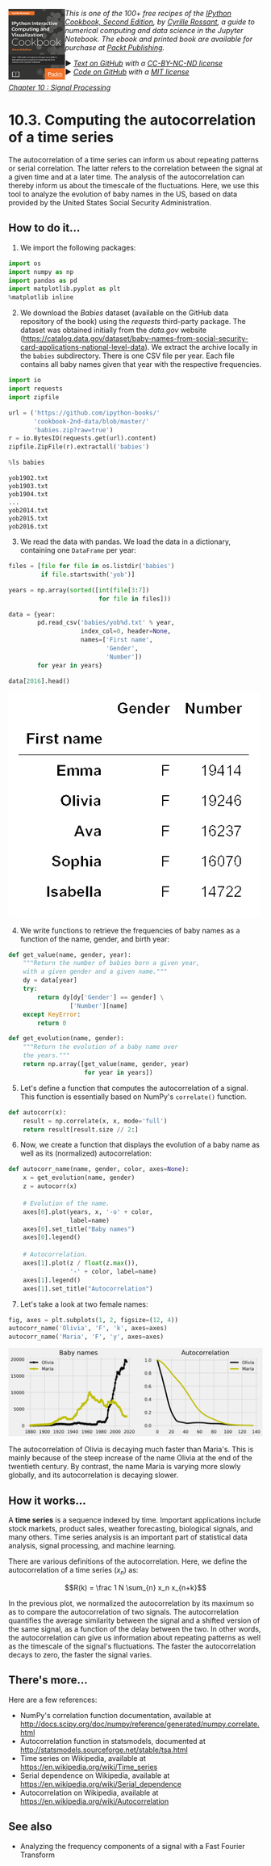 <a href="https://github.com/ipython-books/cookbook-2nd"><img src="../cover-cookbook-2nd.png" align="left" alt="IPython Cookbook, Second Edition" height="140" /></a> *This is one of the 100+ free recipes of the [IPython Cookbook, Second Edition](https://github.com/ipython-books/cookbook-2nd), by [Cyrille Rossant](http://cyrille.rossant.net), a guide to numerical computing and data science in the Jupyter Notebook. The ebook and printed book are available for purchase at [Packt Publishing](https://www.packtpub.com/big-data-and-business-intelligence/ipython-interactive-computing-and-visualization-cookbook-second-e).*

▶ *[Text on GitHub](https://github.com/ipython-books/cookbook-2nd) with a [CC-BY-NC-ND license](https://creativecommons.org/licenses/by-nc-nd/3.0/us/legalcode)*  
▶ *[Code on GitHub](https://github.com/ipython-books/cookbook-2nd-code) with a [MIT license](https://opensource.org/licenses/MIT)*

[*Chapter 10 : Signal Processing*](./)

# 10.3. Computing the autocorrelation of a time series

The autocorrelation of a time series can inform us about repeating patterns or serial correlation. The latter refers to the correlation between the signal at a given time and at a later time. The analysis of the autocorrelation can thereby inform us about the timescale of the fluctuations. Here, we use this tool to analyze the evolution of baby names in the US, based on data provided by the United States Social Security Administration.

## How to do it...

1. We import the following packages:

```python
import os
import numpy as np
import pandas as pd
import matplotlib.pyplot as plt
%matplotlib inline
```

2. We download the *Babies* dataset (available on the GitHub data repository of the book) using the *requests* third-party package. The dataset was obtained initially from the *data.gov* website (https://catalog.data.gov/dataset/baby-names-from-social-security-card-applications-national-level-data). We extract the archive locally in the `babies` subdirectory. There is one CSV file per year. Each file contains all baby names given that year with the respective frequencies.

```python
import io
import requests
import zipfile
```

```python
url = ('https://github.com/ipython-books/'
       'cookbook-2nd-data/blob/master/'
       'babies.zip?raw=true')
r = io.BytesIO(requests.get(url).content)
zipfile.ZipFile(r).extractall('babies')
```

```python
%ls babies
```

```{output:stdout}
yob1902.txt
yob1903.txt
yob1904.txt
...
yob2014.txt
yob2015.txt
yob2016.txt
```

3. We read the data with pandas. We load the data in a dictionary, containing one `DataFrame` per year:

```python
files = [file for file in os.listdir('babies')
         if file.startswith('yob')]
```

```python
years = np.array(sorted([int(file[3:7])
                         for file in files]))
```

```python
data = {year:
        pd.read_csv('babies/yob%d.txt' % year,
                    index_col=0, header=None,
                    names=['First name',
                           'Gender',
                           'Number'])
        for year in years}
```

```python
data[2016].head()
```

![Output](03_autocorrelation_files/03_autocorrelation_13_0.png)

4. We write functions to retrieve the frequencies of baby names as a function of the name, gender, and birth year:

```python
def get_value(name, gender, year):
    """Return the number of babies born a given year,
    with a given gender and a given name."""
    dy = data[year]
    try:
        return dy[dy['Gender'] == gender] \
                 ['Number'][name]
    except KeyError:
        return 0
```

```python
def get_evolution(name, gender):
    """Return the evolution of a baby name over
    the years."""
    return np.array([get_value(name, gender, year)
                     for year in years])
```

5. Let's define a function that computes the autocorrelation of a signal. This function is essentially based on NumPy's `correlate()` function.

```python
def autocorr(x):
    result = np.correlate(x, x, mode='full')
    return result[result.size // 2:]
```

6. Now, we create a function that displays the evolution of a baby name as well as its (normalized) autocorrelation:

```python
def autocorr_name(name, gender, color, axes=None):
    x = get_evolution(name, gender)
    z = autocorr(x)

    # Evolution of the name.
    axes[0].plot(years, x, '-o' + color,
                 label=name)
    axes[0].set_title("Baby names")
    axes[0].legend()

    # Autocorrelation.
    axes[1].plot(z / float(z.max()),
                 '-' + color, label=name)
    axes[1].legend()
    axes[1].set_title("Autocorrelation")
```

7. Let's take a look at two female names:

```python
fig, axes = plt.subplots(1, 2, figsize=(12, 4))
autocorr_name('Olivia', 'F', 'k', axes=axes)
autocorr_name('Maria', 'F', 'y', axes=axes)
```

![<matplotlib.figure.Figure at 0xcae9048>](03_autocorrelation_files/03_autocorrelation_22_0.png)

The autocorrelation of Olivia is decaying much faster than Maria's. This is mainly because of the steep increase of the name Olivia at the end of the twentieth century. By contrast, the name Maria is varying more slowly globally, and its autocorrelation is decaying slower.

## How it works...

A **time series** is a sequence indexed by time. Important applications include stock markets, product sales, weather forecasting, biological signals, and many others. Time series analysis is an important part of statistical data analysis, signal processing, and machine learning.

There are various definitions of the autocorrelation. Here, we define the autocorrelation of a time series $(x_n)$ as:

$$R(k) = \frac 1 N \sum_{n} x_n x_{n+k}$$

In the previous plot, we normalized the autocorrelation by its maximum so as to compare the autocorrelation of two signals. The autocorrelation quantifies the average similarity between the signal and a shifted version of the same signal, as a function of the delay between the two. In other words, the autocorrelation can give us information about repeating patterns as well as the timescale of the signal's fluctuations. The faster the autocorrelation decays to zero, the faster the signal varies.

## There's more...

Here are a few references:

* NumPy's correlation function documentation, available at http://docs.scipy.org/doc/numpy/reference/generated/numpy.correlate.html
* Autocorrelation function in statsmodels, documented at http://statsmodels.sourceforge.net/stable/tsa.html
* Time series on Wikipedia, available at https://en.wikipedia.org/wiki/Time_series
* Serial dependence on Wikipedia, available at https://en.wikipedia.org/wiki/Serial_dependence
* Autocorrelation on Wikipedia, available at https://en.wikipedia.org/wiki/Autocorrelation

## See also

* Analyzing the frequency components of a signal with a Fast Fourier Transform
